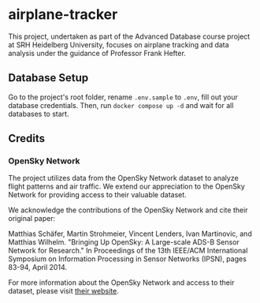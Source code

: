 # airplane-tracker

This project, undertaken as part of the Advanced Database course project at SRH Heidelberg University, focuses on airplane tracking and data analysis under the guidance of Professor Frank Hefter.

## Database Setup

Go to the project's root folder, rename `.env.sample` to `.env`, fill out your database credentials.
Then, run `docker compose up -d` and wait for all databases to start.

## Credits

### OpenSky Network

The project utilizes data from the OpenSky Network dataset to analyze flight patterns and air traffic. We extend our appreciation to the OpenSky Network for providing access to their valuable dataset.

We acknowledge the contributions of the OpenSky Network and cite their original paper:

Matthias Schäfer, Martin Strohmeier, Vincent Lenders, Ivan Martinovic, and Matthias Wilhelm.
"Bringing Up OpenSky: A Large-scale ADS-B Sensor Network for Research."
In Proceedings of the 13th IEEE/ACM International Symposium on Information Processing in Sensor Networks (IPSN), pages 83-94, April 2014.

For more information about the OpenSky Network and access to their dataset, please visit [their website](https://opensky-network.org).
